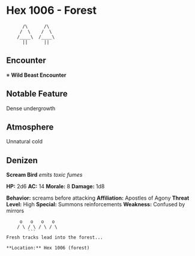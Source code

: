# Hex 1006 - Forest
```
      /\      /\
     /  \    /  \
    /____\  /____\
      ||      ||
```

## Encounter

※ **Wild Beast Encounter**

## Notable Feature

Dense undergrowth

## Atmosphere

Unnatural cold

## Denizen

**Scream Bird**
*emits toxic fumes*

**HP:** 2d6 **AC:** 14 **Morale:** 8
**Damage:** 1d8

**Behavior:** screams before attacking
**Affiliation:** Apostles of Agony
**Threat Level:** High
**Special:** Summons reinforcements
**Weakness:** Confused by mirrors

```
     o   o   o   o
    / \ / \ / \ / \
        ```
Fresh tracks lead into the forest...

**Location:** Hex 1006 (forest)
